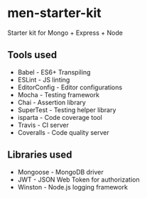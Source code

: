 # men-starter-kit
Starter kit for Mongo + Express + Node

## Tools used

  * Babel - ES6+ Transpiling
  * ESLint - JS linting
  * EditorConfig - Editor configurations
  * Mocha - Testing framework
  * Chai - Assertion library
  * SuperTest - Testing helper library
  * isparta - Code coverage tool
  * Travis - CI server
  * Coveralls - Code quality server

## Libraries used

  * Mongoose - MongoDB driver
  * JWT - JSON Web Token for authorization
  * Winston - Node.js logging framework
  
